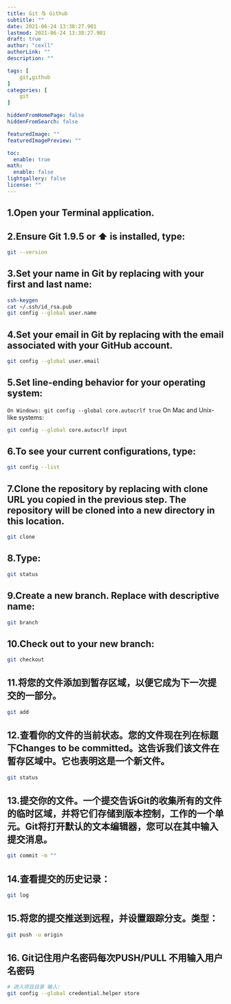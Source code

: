 ```yaml
---
title: Git 与 Github
subtitle: ""
date: 2021-06-24 13:38:27.901
lastmod: 2021-06-24 13:38:27.901
draft: true
author: "cexll"
authorLink: ""
description: ""

tags: [
    git,github
]
categories: [
    git
]

hiddenFromHomePage: false
hiddenFromSearch: false

featuredImage: ""
featuredImagePreview: ""

toc:
  enable: true
math:
  enable: false
lightgallery: false
license: ""
---
```


<!--more-->



## 1.Open your Terminal application.

## 2.Ensure Git 1.9.5 or ⬆️ is installed, type:

```bash
git --version
```

## 3.Set your name in Git by replacing with your first and last name:
```bash
ssh-keygen
cat ~/.ssh/id_rsa.pub
git config --global user.name 
```

## 4.Set your email in Git by replacing with the email associated with your GitHub account.
```bash
git config --global user.email 
```


## 5.Set line-ending behavior for your operating system:

`On Windows: git config --global core.autocrlf true`
On Mac and Unix-like systems:
```bash
git config --global core.autocrlf input
```


## 6.To see your current configurations, type:
```bash
git config --list
```


## 7.Clone the repository by replacing with clone URL you copied in the previous step. The repository will be cloned into a new directory in this location.
```bash
git clone 
```


## 8.Type:
```bash
git status
```


## 9.Create a new branch. Replace with descriptive name:
```bash
git branch 
```


## 10.Check out to your new branch:
```bash
git checkout 
```


## 11.将您的文件添加到暂存区域，以便它成为下一次提交的一部分。
```bash
git add 
```

## 12.查看你的文件的当前状态。您的文件现在列在标题下Changes to be committed。这告诉我们该文件在暂存区域中。它也表明这是一个新文件。
```bash
git status
```


## 13.提交你的文件。一个提交告诉Git的收集所有的文件的临时区域，并将它们存储到版本控制，工作的一个单元。Git将打开默认的文本编辑器，您可以在其中输入提交消息。
```bash
git commit -m ""
```


## 14.查看提交的历史记录：
```bash
git log
```


## 15.将您的提交推送到远程，并设置跟踪分支。类型：
```bash
git push -u origin
```

## 16. Git记住用户名密码每次PUSH/PULL 不用输入用户名密码

```bash
# 进入项目目录 输入:
git config --global credential.helper store
```